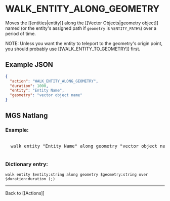 # WALK_ENTITY_ALONG_GEOMETRY

Moves the [[entities|entity]] along the [[Vector Objects|geometry object]] named (or the entity's assigned path if `geometry` is `%ENTITY_PATH%`) over a period of time.

NOTE: Unless you want the entity to teleport to the geometry's origin point, you should probably use [[WALK_ENTITY_TO_GEOMETRY]] first.

## Example JSON

```json
{
  "action": "WALK_ENTITY_ALONG_GEOMETRY",
  "duration": 1000,
  "entity": "Entity Name",
  "geometry": "vector object name"
}
```

## MGS Natlang

### Example:

<pre class="HyperMD-codeblock mgs">

  <span class="verb">walk</span> <span class="sigil">entity</span> <span class="string">"Entity Name"</span> <span class="">along</span> <span class="sigil">geometry</span> <span class="string">"vector object name"</span> <span class="">over</span> <span class="number">1000ms</span><span class="terminator">;</span>

</pre>

### Dictionary entry:

```
walk entity $entity:string along geometry $geometry:string over $duration:duration (;)
```

---

Back to [[Actions]]
